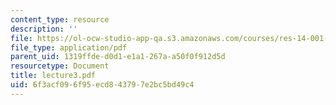 ```yaml
---
content_type: resource
description: ''
file: https://ol-ocw-studio-app-qa.s3.amazonaws.com/courses/res-14-001-abdul-latif-jameel-poverty-action-lab-executive-training-evaluating-social-programs-2009-spring-2009/6f3acf096f95ecd843797e2bc5bd49c4_lecture3.pdf
file_type: application/pdf
parent_uid: 1319ffde-d0d1-e1a1-267a-a50f0f912d5d
resourcetype: Document
title: lecture3.pdf
uid: 6f3acf09-6f95-ecd8-4379-7e2bc5bd49c4
---
```

